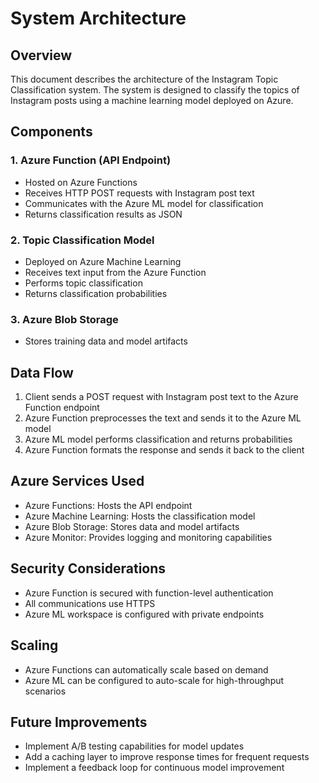 # System Architecture

## Overview
This document describes the architecture of the Instagram Topic Classification system. The system is designed to classify the topics of Instagram posts using a machine learning model deployed on Azure.

## Components

### 1. Azure Function (API Endpoint)
- Hosted on Azure Functions
- Receives HTTP POST requests with Instagram post text
- Communicates with the Azure ML model for classification
- Returns classification results as JSON

### 2. Topic Classification Model
- Deployed on Azure Machine Learning
- Receives text input from the Azure Function
- Performs topic classification
- Returns classification probabilities

### 3. Azure Blob Storage
- Stores training data and model artifacts

## Data Flow
1. Client sends a POST request with Instagram post text to the Azure Function endpoint
2. Azure Function preprocesses the text and sends it to the Azure ML model
3. Azure ML model performs classification and returns probabilities
4. Azure Function formats the response and sends it back to the client

## Azure Services Used
- Azure Functions: Hosts the API endpoint
- Azure Machine Learning: Hosts the classification model
- Azure Blob Storage: Stores data and model artifacts
- Azure Monitor: Provides logging and monitoring capabilities

## Security Considerations
- Azure Function is secured with function-level authentication
- All communications use HTTPS
- Azure ML workspace is configured with private endpoints

## Scaling
- Azure Functions can automatically scale based on demand
- Azure ML can be configured to auto-scale for high-throughput scenarios

## Future Improvements
- Implement A/B testing capabilities for model updates
- Add a caching layer to improve response times for frequent requests
- Implement a feedback loop for continuous model improvement

